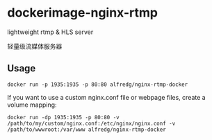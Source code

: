 # dockerimage-nginx-rtmp
lightweight rtmp &amp; HLS server

轻量级流媒体服务器

## Usage
`docker run -p 1935:1935 -p 80:80 alfredg/nginx-rtmp-docker`

If you want to use a custom nginx.conf file or webpage files, create a volume mapping:

`docker run -dp 1935:1935 -p 80:80 -v /path/to/my/custom/nginx.conf:/etc/nginx/nginx.conf -v /path/to/wwwroot:/var/www alfredg/nginx-rtmp-docker`

